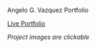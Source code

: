 Angelo G. Vazquez Portfolio

[Live Portfolio](https://responsive-layouts-porfolio.vercel.app/)

*Project images are clickable* 

